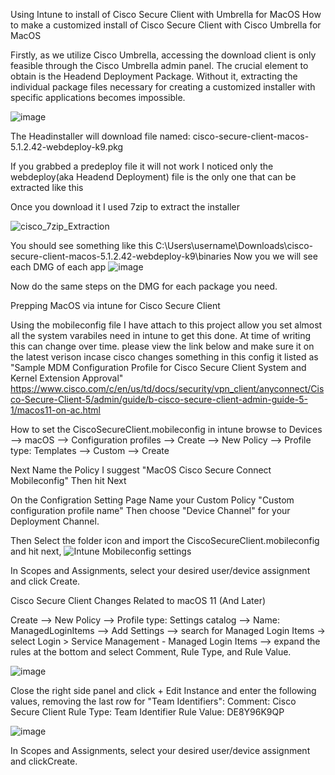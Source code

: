 Using Intune to install of Cisco Secure Client with Umbrella for MacOS
How to make a customized install of Cisco Secure Client with Cisco Umbrella for MacOS

Firstly, as we utilize Cisco Umbrella, accessing the download client is only feasible through the Cisco Umbrella admin panel. The crucial element to obtain is the Headend Deployment Package. Without it, extracting the individual package files necessary for creating a customized installer with specific applications becomes impossible.

![image](https://github.com/darossi87/intune/assets/45303117/9f8464a4-f2e6-493a-b660-a68879a28833)

The Headinstaller will download file named: cisco-secure-client-macos-5.1.2.42-webdeploy-k9.pkg

If you grabbed a predeploy file it will not work I noticed only the webdeploy(aka Headend Deployment) file is the only one that can be extracted like this

Once you download it I used 7zip to extract the installer

![cisco_7zip_Extraction](https://github.com/darossi87/intune/assets/45303117/b71d73d8-6488-4653-9188-772c48d29796)

You should see something like this
C:\Users\username\Downloads\cisco-secure-client-macos-5.1.2.42-webdeploy-k9\binaries
Now you we will see each DMG of each app
![image](https://github.com/darossi87/intune/assets/45303117/c72ab80c-c19c-4549-b1fd-449d154e2b35)

Now do the same steps on the DMG for each package you need.

Prepping MacOS via intune for Cisco Secure Client

Using the mobileconfig file I have attach to this project allow you set almost all the system varabiles need in intune to get this done. At time of writing this can change over time. 
please view the link below and make sure it on the latest verison incase cisco changes something in this config it listed as "Sample MDM Configuration Profile for Cisco Secure Client System and Kernel Extension Approval"
https://www.cisco.com/c/en/us/td/docs/security/vpn_client/anyconnect/Cisco-Secure-Client-5/admin/guide/b-cisco-secure-client-admin-guide-5-1/macos11-on-ac.html

How to set the CiscoSecureClient.mobileconfig in intune
browse to Devices --> macOS --> Configuration profiles --> Create --> New Policy --> Profile type: Templates --> Custom --> Create

Next Name the Policy I suggest "MacOS Cisco Secure Connect Mobileconfig" Then hit Next

On the Configration Setting Page Name your Custom Policy "Custom configuration profile name" Then choose "Device Channel" for your Deployment Channel.

Then Select the folder icon and import the CiscoSecureClient.mobileconfig and hit next, 
![Intune Mobileconfig settings](https://github.com/darossi87/intune/assets/45303117/26148586-aed9-4a39-ba3f-f3385e41c48a)

In Scopes and Assignments, select your desired user/device assignment and click Create. 




Cisco Secure Client Changes Related to macOS 11 (And Later)

Create --> New Policy --> Profile type: Settings catalog -->
Name: ManagedLoginItems --> Add Settings --> search for Managed Login Items -> select Login > Service Management - Managed Login Items --> expand the rules at the bottom and select Comment, Rule Type, and Rule Value. 

![image](https://github.com/darossi87/intune/assets/45303117/6c0c9d03-e108-4451-bbc9-f58307eab2c9)

Close the right side panel and click + Edit Instance and enter the following values, removing the last row for "Team Identifiers":
Comment: Cisco Secure Client
Rule Type: Team Identifier
Rule Value: DE8Y96K9QP

![image](https://github.com/darossi87/intune/assets/45303117/5f45b827-9240-47f1-ae87-67be7b2d78c6)


In Scopes and Assignments, select your desired user/device assignment and clickCreate. 
